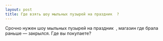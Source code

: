 ```yaml
---
layout: post 
title: Где взять шоу мыльных пузырей на праздник ‌ ‌? 
--- 
```

Срочно нужен шоу мыльных пузырей на праздник ‌ ‌, магазин где брала раньше — закрылся. Где вы покупаете?